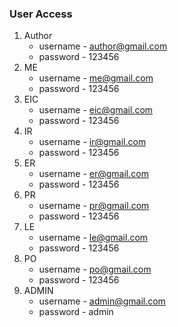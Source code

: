### User Access

1. Author
    * username - author@gmail.com
    * password - 123456
2. ME
    * username - me@gmail.com
    * password - 123456
3. EIC
    * username - eic@gmail.com
    * password - 123456
4. IR
    * username - ir@gmail.com
    * password - 123456
5. ER
    * username - er@gmail.com
    * password - 123456
6. PR
    * username - pr@gmail.com
    * password - 123456
7. LE
    * username - le@gmail.com
    * password - 123456
8. PO
    * username - po@gmail.com
    * password - 123456
9. ADMIN
    * username - admin@gmail.com
    * password - admin
